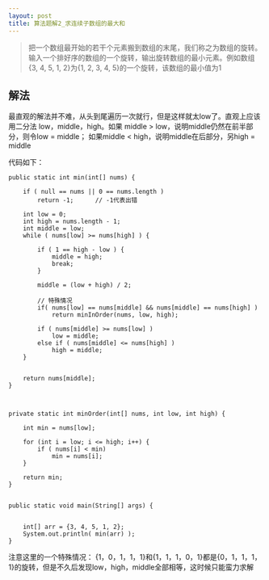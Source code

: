 ```yaml
---
layout: post
title: 算法题解2_求连续子数组的最大和
---
```


> 把一个数组最开始的若干个元素搬到数组的末尾，我们称之为数组的旋转。输入一个排好序的数组的一个旋转，输出旋转数组的最小元素。例如数组{3, 4, 5, 1, 2}为{1, 2, 3, 4, 5}的一个旋转，该数组的最小值为1


## 解法
最直观的解法并不难，从头到尾遍历一次就行，但是这样就太low了。直观上应该用二分法
low，middle，high。如果 middle > low，说明middle仍然在前半部分，则令low = middle；
如果middle < high，说明middle在后部分，另high = middle

代码如下：

	public static int min(int[] nums) {
		
		if ( null == nums || 0 == nums.length )
			return -1;		// -1代表出错
		
		int low = 0;
		int high = nums.length - 1;
		int middle = low;
		while ( nums[low] >= nums[high] ) {
			
			if ( 1 == high - low ) {
				middle = high;
				break;
			}
			
			middle = (low + high) / 2;
			
			// 特殊情况
			if( nums[low] == nums[middle] && nums[middle] == nums[high] )
				return minInOrder(nums, low, high);
			
			if ( nums[middle] >= nums[low] ) 
				low = middle;
			else if ( nums[middle] <= nums[high] )
				high = middle;
		}
		
		
		return nums[middle];
	}
	
	
	
	private static int minOrder(int[] nums, int low, int high) {
		
		int min = nums[low];
		
		for (int i = low; i <= high; i++) {
			if ( nums[i] < min)
				min = nums[i];
		} 
		
		return min;
	}
	
	
	public static void main(String[] args) {
		
		
		int[] arr = {3, 4, 5, 1, 2};
		System.out.println( min(arr) );
	}
	

注意这里的一个特殊情况：
{1，0，1，1，1}和{1，1，1，0，1}都是{0，1，1，1，1}的旋转，但是不久后发现low，high，middle全部相等，这时候只能蛮力求解